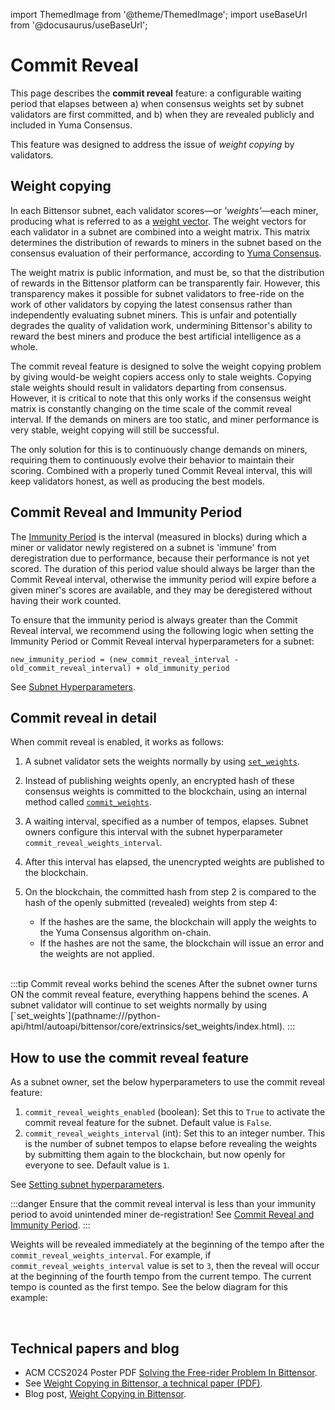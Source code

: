 
import ThemedImage from '@theme/ThemedImage';
import useBaseUrl from '@docusaurus/useBaseUrl';

# Commit Reveal

This page describes the **commit reveal** feature: a configurable waiting period that elapses between a) when consensus weights set by subnet validators are first committed, and b) when they are revealed publicly and included in Yuma Consensus.

This feature was designed to address the issue of *weight copying* by validators. 

## Weight copying

In each Bittensor subnet, each validator scores&mdash;or *'weights'*&mdash;each miner, producing what is referred to as a [weight vector](../glossary.md#weight-vector). The weight vectors for each validator in a subnet are combined into a weight matrix. This matrix determines the distribution of rewards to miners in the subnet based on the consensus evaluation of their performance, according to [Yuma Consensus](../glossary.md#yuma-consensus).

The weight matrix is public information, and must be, so that the distribution of rewards in the Bittensor platform can be transparently fair. However, this transparency makes it possible for subnet validators to free-ride on the work of other validators by copying the latest consensus rather than independently evaluating subnet miners. This is unfair and potentially degrades the quality of validation work, undermining Bittensor's ability to reward the best miners and produce the best artificial intelligence as a whole.

The commit reveal feature is designed to solve the weight copying problem by giving would-be weight copiers access only to stale weights. Copying stale weights should result in validators departing from consensus. However, it is critical to note that this only works if the consensus weight matrix is constantly changing on the time scale of the commit reveal interval. If the demands on miners are too static, and miner performance is very stable, weight copying will still be successful.

The only solution for this is to continuously change demands on miners, requiring them to continuously evolve their behavior to maintain their scoring. Combined with a properly tuned Commit Reveal interval, this will keep validators honest, as well as producing the best models.

## Commit Reveal and Immunity Period

The [Immunity Period](../glossary.md#immunity-period) is the interval (measured in blocks) during which a miner or validator newly registered on a subnet is 'immune' from deregistration due to performance, because their performance is not yet scored. The duration of this period value should always be larger than the Commit Reveal interval, otherwise the immunity period will expire before a given miner's scores are available, and they may be deregistered without having their work counted.

To ensure that the immunity period is always greater than the Commit Reveal interval, we recommend using the following logic when setting the Immunity Period or Commit Reveal interval hyperparameters for a subnet:

```
new_immunity_period = (new_commit_reveal_interval - old_commit_reveal_interval) + old_immunity_period
```

See [Subnet Hyperparameters](./subnet-hyperparameters.md).


## Commit reveal in detail

When commit reveal is enabled, it works as follows:  

1. A subnet validator sets the weights normally by using [`set_weights`](pathname:///python-api/html/autoapi/bittensor/core/extrinsics/set_weights/index.html). 

2. Instead of publishing weights openly, an encrypted hash of these consensus weights is committed to the blockchain, using an internal method called [`commit_weights`](pathname:///python-api/html/autoapi/bittensor/core/extrinsics/commit_weights/index.html).

3. A waiting interval, specified as a number of tempos, elapses. Subnet owners configure this interval with the subnet hyperparameter `commit_reveal_weights_interval`.

4. After this interval has elapsed, the unencrypted weights are published to the blockchain.

5. On the blockchain, the committed hash from step 2 is compared to the hash of the openly submitted (revealed) weights from step 4:
	* If the hashes are the same, the blockchain will apply the weights to the Yuma Consensus algorithm on-chain.
	* If the hashes are not the same, the blockchain will issue an error and the weights are not applied. 

<br />
:::tip Commit reveal works behind the scenes
After the subnet owner turns ON the commit reveal feature, everything happens behind the scenes. A subnet validator will continue to set weights normally by using [`set_weights`](pathname:///python-api/html/autoapi/bittensor/core/extrinsics/set_weights/index.html).
:::


<center>
<ThemedImage
alt="'1-Commit Reveal'"
sources={{
    light: useBaseUrl('/img/docs/2-commit-reveal.svg'),
    dark: useBaseUrl('/img/docs/dark-2-commit-reveal.svg'),
}}
style={{width: 750}}
/>
</center>


## How to use the commit reveal feature

As a subnet owner, set the below hyperparameters to use the commit reveal feature:

1. `commit_reveal_weights_enabled` (boolean): Set this to `True` to activate the commit reveal feature for the subnet. Default value is `False`.
2. `commit_reveal_weights_interval` (int): Set this to an integer number. This is the number of subnet tempos to elapse before revealing the weights by submitting them again to the blockchain, but now openly for everyone to see. Default value is `1`.

See [Setting subnet hyperparameters](subnet-hyperparameters#setting-the-hyperparameters).

:::danger Ensure that the commit reveal interval is less than your immunity period to avoid unintended miner de-registration!
See [Commit Reveal and Immunity Period](#commit-reveal-and-immunity-period).
:::


Weights will be revealed immediately at the beginning of the tempo after the `commit_reveal_weights_interval`. For example, if `commit_reveal_weights_interval` value is set to `3`, then the reveal will occur at the beginning of the fourth tempo from the current tempo. The current tempo is counted as the first tempo. See the below diagram for this example: 

<center>
<ThemedImage
alt="'1-Commit Reveal'"
sources={{
    light: useBaseUrl('/img/docs/1-commit-reveal.svg'),
    dark: useBaseUrl('/img/docs/dark-1-commit-reveal.svg'),
}}
style={{width: 750}}
/>
</center>

<br />


## Technical papers and blog

- ACM CCS2024 Poster PDF [Solving the Free-rider Problem In Bittensor](pathname:///papers/ACM_CCS2024_Poster.pdf).
- See [Weight Copying in Bittensor, a technical paper (PDF)](pathname:///papers/BT_Weight_Copier-29May2024.pdf).
- Blog post, [Weight Copying in Bittensor](https://blog.bittensor.com/weight-copying-in-bittensor-422585ab8fa5).

